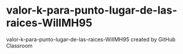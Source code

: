 # valor-k-para-punto-lugar-de-las-raices-WillMH95
valor-k-para-punto-lugar-de-las-raices-WillMH95 created by GitHub Classroom

